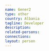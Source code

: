 ```yaml
---
name: Gener2
type: other
country: Albania
tagline: Developer
description:
related-persons:
connections:
layout: person
---
```

